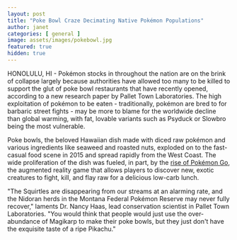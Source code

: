 ```yaml
---
layout: post
title: "Poke Bowl Craze Decimating Native Pokémon Populations"
author: janet
categories: [ general ]
image: assets/images/pokebowl.jpg
featured: true
hidden: true
---
```


HONOLULU, HI - Pokémon stocks in throughout the nation are on the brink of collapse largely because authorities have allowed too many to be killed to support the glut of poke bowl restaurants that have recently opened, according to a new research paper by Pallet Town Laboratories. The high exploitation of pokémon to be eaten - traditionally, pokémon are bred to for barbaric street fights - may be more to blame for the worldwide decline than global warming, with fat, lovable variants such as Psyduck or Slowbro being the most vulnerable.

Poke bowls, the beloved Hawaiian dish made with diced raw pokémon and various ingredients like seaweed and roasted nuts, exploded on to the fast-casual food scene in 2015 and spread rapidly from the West Coast. The wide proliferation of the dish was fueled, in part, by the [rise of Pokémon Go](https://calvium.com/works-rise-rise-pokemon-go), the augmented reality game that allows players to discover new, exotic creatures to fight, kill, and flay raw for a delicious low-carb lunch.

"The Squirtles are disappearing from our streams at an alarming rate, and the Nidoran herds in the Montana Federal Pokémon Reserve may never fully recover," laments Dr. Nancy Haas, lead conservation scientist in Pallet Town Laboratories. "You would think that people would just use the over-abundance of Magikarp to make their poke bowls, but they just don't have the exquisite taste of a ripe Pikachu."